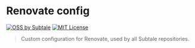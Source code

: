 # Renovate config

[![OSS by Subtale](https://img.shields.io/badge/oss_by-subtale-white?style=flat-square&labelColor=%2314213D&color=%23FCA311)][oss]
[![MIT License](https://img.shields.io/badge/license-MIT-brightgreen?style=flat-square&labelColor=%2314213D&color=%23FCA311)][mit]

> Custom configuration for Renovate, used by all Subtale repositories.

[oss]: https://oss.subtale.com
[mit]: LICENSE

